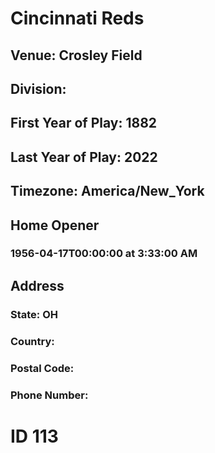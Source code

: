 # Cincinnati Reds
## Venue: Crosley Field
## Division: 
## First Year of Play: 1882
## Last Year of Play: 2022
## Timezone: America/New_York
## Home Opener
### 1956-04-17T00:00:00 at 3:33:00 AM
## Address
### 
### State: OH
### Country: 
### Postal Code: 
### Phone Number: 
# ID 113